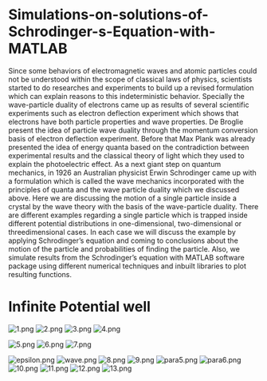 # Simulations-on-solutions-of-Schrodinger-s-Equation-with-MATLAB

Since some behaviors of electromagnetic waves and atomic particles could not be understood within the scope of classical laws of physics, scientists started to do researches and experiments to build up a revised formulation which can explain reasons to this indeterministic behavior. Specially the wave-particle duality of electrons came up as results of several scientific experiments such as electron deflection experiment which shows that electrons have both particle properties and wave properties. De Broglie present the idea of particle wave duality through the momentum conversion basis of electron deflection experiment.
Before that Max Plank was already presented the idea of energy quanta based on the contradiction between experimental results and the classical theory of light which they used to explain the photoelectric effect. As a next giant step on quantum mechanics, in 1926 an Australian physicist Erwin Schrodinger came up with a formulation which is called the wave mechanics incorporated with the principles of quanta and the wave particle duality which we discussed above.  Here we are discussing the motion of a single particle inside a crystal by the wave theory with the basis of the wave-particle duality. 
There are different examples regarding a single particle which is trapped inside different potential distributions in one-dimensional, two-dimensional or threedimensional cases. In each case we will discuss the example by applying Schrodinger’s equation and coming to conclusions about the motion of the particle and probabilities of finding the particle. Also, we simulate results from the Schrodinger’s equation with MATLAB software package using different numerical techniques and inbuilt libraries to plot resulting functions.

# Infinite Potential well

![1.png](/images/1.png)
![2.png](/images/2.png)
![3.png](/images/3.png)
![4.png](/images/4.png)

![5.png](/images/5.png)
![6.png](/images/6.png)
![7.png](/images/7.png)

![epsilon.png](/images/epsilon.png)
![wave.png](/images/wave.png)
![8.png](/images/8.png)
![9.png](/images/9.png)
![para5.png](/images/para5png)
![para6.png](/images/para6.png)
![10.png](/images/10.png)
![11.png](/images/11.png)
![12.png](/images/12.png)
![13.png](/images/13.png)
